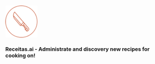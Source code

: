 <br />
<img src="documents/receitas-logo.png" width="100"/>


### Receitas.ai - Administrate and discovery new recipes for cooking on!

